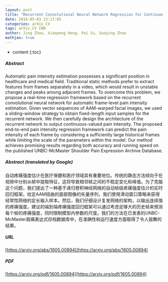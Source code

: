 ```yaml
---
layout: post
title: "Recurrent Convolutional Neural Network Regression for Continuous Pain Intensity Estimation in Video"
date: 2016-05-03 13:17:03
categories: arXiv_CV
tags: arXiv_CV CNN
author: Jing Zhou, Xiaopeng Hong, Fei Su, Guoying Zhao
mathjax: true
---
```


* content
{:toc}

##### Abstract
Automatic pain intensity estimation possesses a significant position in healthcare and medical field. Traditional static methods prefer to extract features from frames separately in a video, which would result in unstable changes and peaks among adjacent frames. To overcome this problem, we propose a real-time regression framework based on the recurrent convolutional neural network for automatic frame-level pain intensity estimation. Given vector sequences of AAM-warped facial images, we used a sliding-window strategy to obtain fixed-length input samples for the recurrent network. We then carefully design the architecture of the recurrent network to output continuous-valued pain intensity. The proposed end-to-end pain intensity regression framework can predict the pain intensity of each frame by considering a sufficiently large historical frames while limiting the scale of the parameters within the model. Our method achieves promising results regarding both accuracy and running speed on the published UNBC-McMaster Shoulder Pain Expression Archive Database.

##### Abstract (translated by Google)
自动疼痛强度估计在医疗保健和医疗领域具有重要地位。传统的静态方法倾向于在视频中分别从帧中提取特征，这将导致相邻帧之间的不稳定变化和峰值。为了克服这个问题，我们提出了一种基于递归卷积神经网络的自动帧级疼痛强度估计的实时回归框架。给定AAM扭曲的面部图像的矢量序列，我们使用滑动窗口策略来获得经常性网络的定长输入样本。然后，我们仔细设计复发网络的架构，以输出连续值的疼痛强度。建议的端到端疼痛强度回归框架可以通过考虑足够大的历史帧来预测每个帧的疼痛强度，同时限制模型内参数的尺度。我们的方法在已发表的UNBC-McMaster肩痛表达式存档数据库中，在准确性和运行速度方面取得了令人鼓舞的结果。

##### URL
[https://arxiv.org/abs/1605.00894](https://arxiv.org/abs/1605.00894)

##### PDF
[https://arxiv.org/pdf/1605.00894](https://arxiv.org/pdf/1605.00894)

